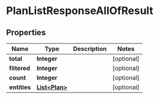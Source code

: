 

# PlanListResponseAllOfResult


## Properties

| Name | Type | Description | Notes |
|------------ | ------------- | ------------- | -------------|
|**total** | **Integer** |  |  [optional] |
|**filtered** | **Integer** |  |  [optional] |
|**count** | **Integer** |  |  [optional] |
|**entities** | [**List&lt;Plan&gt;**](Plan.md) |  |  [optional] |



